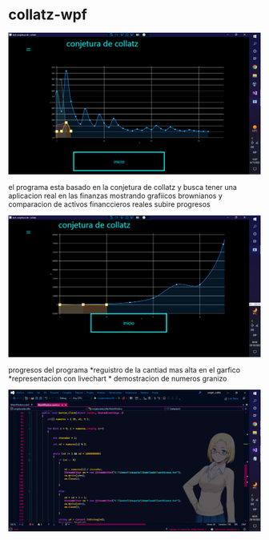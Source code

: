 # collatz-wpf
<img src="https://raw.githubusercontent.com/kernelboy34/collatz-wpf/main-ker/ssssssssssssss.PNG"/>
<p>el programa esta basado en la conjetura de collatz y busca tener una aplicacion real en las finanzas mostrando grafiicos brownianos y comparacion de activos financcieros reales subire progresos</p>
<img src="https://raw.githubusercontent.com/kernelboy34/collatz-wpf/main-ker/hfhfsa.PNG">
<p>progresos del programa 
 *reguistro de la cantiad mas alta en el garfico
 *representacion con livechart
 * demostracion de numeros granizo</p>
 <img src="https://raw.githubusercontent.com/kernelboy34/collatz-wpf/main-ker/sssss.PNG"/>
